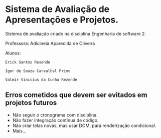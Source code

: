 # Sistema de Avaliação de Apresentações e Projetos.

Sistema de avaliação criado na disciplina Engenharia de software 2.

Professora: Adicineia Aparecida de Oliveira

Alunos: 

    Erick Santos Resende
    
    Igor de Souza Carvalhal Primo
        
    Valmir Vinicius da Cunha Rezende

## Erros cometidos que devem ser evitados em projetos futuros

* Não seguir o cronograma com disciplina.
* Não fazer integração contínua de código.
* Não criar telas novas, mas usar DOM, para renderização condicional.
* Mais...
